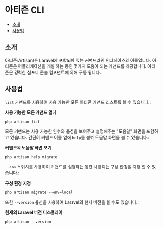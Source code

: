 # 아티즌 CLI

- [소개](#introduction)
- [사용법](#usage)

<a name="introduction"></a>
## 소개

아티즌(Artisan)은 Laravel에 포함되어 있는 커맨드라인 인터페이스의 이름입니다. 아티즌은 어플리케이션을 개발 하는 동안 몇가지 도움이 되는 커맨드를 제공합니다. 아티즌은 강력한 심포니 콘솔 컴포넌트에 의해 구동 됩니다.

<a name="usage"></a>
## 사용법

`list` 커맨드를 사용하여 사용 가능한 모든 아티즌 커맨드 리스트를 볼 수 있습니다.:

**사용 가능한 모든 커맨드 열거**

    php artisan list

모든 커맨드는 사용 가능한 인수와 옵션을 보여주고 설명해주는 "도움말" 화면을 포함하고 있습니다. 간단히 커맨드 이름 앞에 `help`를 붙여 도움말 화면을 볼 수 있습니다.:

**커맨드의 도움말 화면 보기**

	php artisan help migrate

`--env` 스위치를 사용하여 커맨드를 실행하는 동안 사용되는 구성 환경을 지정 할 수 있습니다.:

**구성 환경 지정**

	php artisan migrate --env=local

또한 `--version` 옵션을 사용하여 Laravel의 현재 버전을 볼 수도 있습니다.:

**현재의 Laravel 버전 디스플레이**

	php artisan --version

